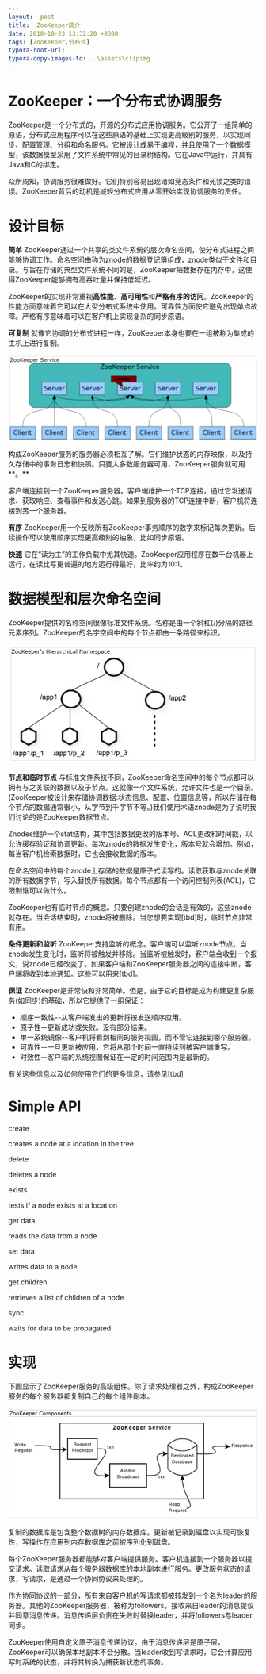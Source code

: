 ```yaml
---
layout:  post
title:  ZooKeeper简介
date: 2018-10-23 13:32:20 +0300
tags: [ZooKeeper,分布式]
typora-root-url: .
typora-copy-images-to: ..\assets\clipimg
---
```


# ZooKeeper：一个分布式协调服务

ZooKeeper是一个分布式的，开源的分布式应用协调服务。它公开了一组简单的原语，分布式应用程序可以在这些原语的基础上实现更高级别的服务，以实现同步、配置管理、分组和命名服务。它被设计成易于编程，并且使用了一个数据模型，该数据模型采用了文件系统中常见的目录树结构。它在Java中运行，并具有Java和C的绑定。

 

众所周知，协调服务很难做好。它们特别容易出现诸如竞态条件和死锁之类的错误。ZooKeeper背后的动机是减轻分布式应用从零开始实现协调服务的责任。

 

# 设计目标

**简单** ZooKeeper通过一个共享的类文件系统的层次命名空间，使分布式进程之间能够协调工作。命名空间由称为znode的数据登记簿组成，znode类似于文件和目录。与旨在存储的典型文件系统不同的是，ZooKeeper把数据存在内存中，这使得ZooKeeper能够拥有高吞吐量并保持低延迟。

ZooKeeper的实现非常重视**高性能**、**高可用性**和**严格有序的访问**。ZooKeeper的性能方面意味着它可以在大型分布式系统中使用。可靠性方面使它避免出现单点故障。严格有序意味着可以在客户机上实现复杂的同步原语。

 

**可复制** 就像它协调的分布式进程一样，ZooKeeper本身也要在一组被称为集成的主机上进行复制。

![ZooKeeper架构图](/../assets/clipimg/clip_image001-1561431768445.png)

构成ZooKeeper服务的服务器必须相互了解。它们维护状态的内存映像，以及持久存储中的事务日志和快照。只要大多数服务器可用，ZooKeeper服务就可用**。**

客户端连接到一个ZooKeeper服务器。客户端维护一个TCP连接，通过它发送请求、获取响应、查看事件和发送心跳。如果到服务器的TCP连接中断，客户机将连接到另一个服务器。

 

**有序** ZooKeeper用一个反映所有ZooKeeper事务顺序的数字来标记每次更新。后续操作可以使用顺序实现更高级别的抽象，比如同步原语。

 

**快速** 它在“读为主”的工作负载中尤其快速。ZooKeeper应用程序在数千台机器上运行，在读比写更普遍的地方运行得最好，比率约为10:1。

 

#   数据模型和层次命名空间

ZooKeeper提供的名称空间很像标准文件系统。名称是由一个斜杠(/)分隔的路径元素序列。ZooKeeper的名字空间中的每个节点都由一条路径来标识。

![层次命名空间](/../assets/clipimg/clip_image002-1561431796141.png)

 

**节点和临时节点** 与标准文件系统不同，ZooKeeper命名空间中的每个节点都可以拥有与之关联的数据以及子节点。这就像一个文件系统，允许文件也是一个目录。(ZooKeeper被设计来存储协调数据:状态信息、配置、位置信息等，所以存储在每个节点的数据通常很小，从字节到千字节不等。)我们使用术语znode是为了说明我们讨论的是ZooKeeper数据节点。

Znodes维护一个stat结构，其中包括数据更改的版本号、ACL更改和时间戳，以允许缓存验证和协调更新。每次znode的数据发生变化，版本号就会增加。例如，每当客户机检索数据时，它也会接收数据的版本。

在命名空间中的每个znode上存储的数据是原子式读写的。读取获取与znode关联的所有数据字节，写入替换所有数据。每个节点都有一个访问控制列表(ACL)，它限制谁可以做什么。

ZooKeeper也有临时节点的概念。只要创建znode的会话是有效的，这些znode就存在。当会话结束时，znode将被删除。当您想要实现[tbd]时，临时节点非常有用。

 

**条件更新和监听** ZooKeeper支持监听的概念。客户端可以监听znode节点。当znode发生变化时，监听将被触发并移除。当监听被触发时，客户端会收到一个报文，说znode已经改变了。如果客户端和ZooKeeper服务器之间的连接中断，客户端将收到本地通知。这些可以用来[tbd]。

 

**保证** ZooKeeper是非常快和非常简单。但是，由于它的目标是成为构建更复杂服务(如同步)的基础，所以它提供了一组保证：

- 顺序一致性--从客户端发出的更新将按发送顺序应用。
- 原子性--更新成功或失败。没有部分结果。
- 单一系统镜像--客户机将看到相同的服务视图，而不管它连接到哪个服务器。
- 可靠性--一旦更新被应用，它将从那个时间一直持续到被客户端重写。
- 时效性--客户端的系统视图保证在一定的时间范围内是最新的。

有关这些信息以及如何使用它们的更多信息，请参见[tbd]

 

# Simple API

create

creates a node at a location in the tree

delete

deletes a node

exists

tests if a node exists at a location

get data

reads the data from a node

set data

writes data to a node

get children

retrieves a list of children of a node

sync

waits for data to be propagated

 

# 实现

下图显示了ZooKeeper服务的高级组件。除了请求处理器之外，构成ZooKeeper服务的每个服务器都复制自己的每个组件副本。

![请求处理过程](/../assets/clipimg/clip_image003-1561431818423.png)

 

复制的数据库是包含整个数据树的内存数据库。更新被记录到磁盘以实现可恢复性，写操作在应用到内存数据库之前被序列化到磁盘。

每个ZooKeeper服务器都能够对客户端提供服务。客户机连接到一个服务器以提交请求。读取请求从每个服务器数据库的本地副本进行服务。更改服务状态的请求，写请求，是通过一个协同协议来处理的。

作为协同协议的一部分，所有来自客户机的写请求都被转发到一个名为leader的服务器。其他的ZooKeeper服务器，被称为followers，接收来自leader的消息提议并同意消息传递。消息传递层负责在失败时替换leader，并将followers与leader同步。

ZooKeeper使用自定义原子消息传递协议。由于消息传递层是原子层，ZooKeeper可以确保本地副本不会分散。当leader收到写请求时，它会计算应用写时系统的状态，并将其转换为捕获新状态的事务。

 